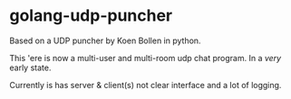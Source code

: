 # golang-udp-puncher

Based on a UDP puncher by Koen Bollen in python.

This 'ere is now a multi-user and multi-room udp chat program.
In a *very* early state. 

Currently is has server & client(s) not clear interface and a lot of logging.

